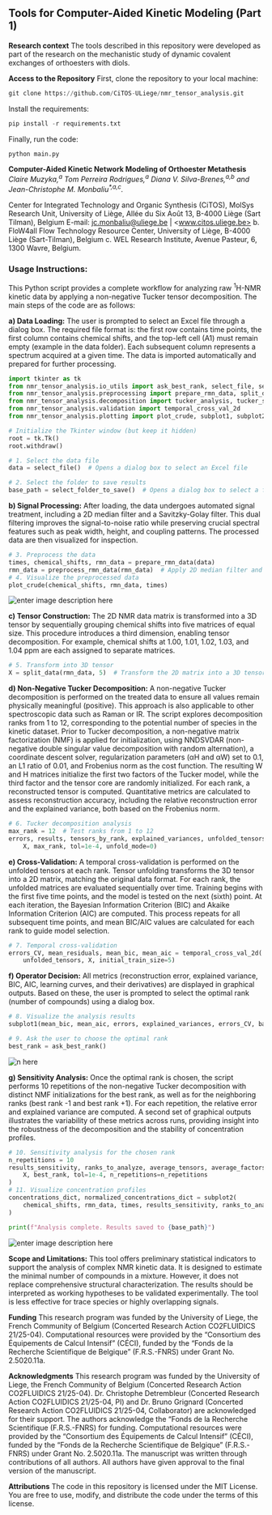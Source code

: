 **Tools for Computer-Aided Kinetic Modeling (Part 1)**
---
**Research context**
The tools described in this repository were developed as part of the research on the mechanistic study of dynamic covalent exchanges of orthoesters with diols.

**Access to the Repository**
First, clone the repository to your local machine:
```python
git clone https://github.com/CiTOS-ULiege/nmr_tensor_analysis.git
```
Install the requirements:
```python
pip install -r requirements.txt
```
Finally, run the code: 
```python
python main.py
```
**Computer-Aided Kinetic Network Modeling of Orthoester Metathesis**
*Claire Muzyka,<sup>a</sup> Tom Perreira Rodrigues,<sup>a</sup> Diana V. Silva-Brenes,<sup>a,b</sup> and Jean-Christophe M. Monbaliu<sup>\*,a,c</sup>.* 

Center for Integrated Technology and Organic Synthesis (CiTOS), MolSys Research Unit, University of Liège, Allée du Six Août 13, B-4000 Liège (Sart Tilman), Belgium 
E-mail: <jc.monbaliu@uliege.be> | <www.citos.uliege.be>
b. FloW4all Flow Technology Resource Center, University of Liège, B-4000 Liège (Sart-Tilman), Belgium
c. WEL Research Institute, Avenue Pasteur, 6, 1300 Wavre, Belgium.

### Usage Instructions:

This Python script provides a complete workflow for analyzing raw <sup>1</sup>H-NMR kinetic data by applying a non-negative Tucker tensor decomposition. The main steps of the code are as follows:

**a) Data Loading:** The user is prompted to select an Excel file through a dialog box. The required file format is: the first row contains time points, the first column contains chemical shifts, and the top-left cell (A1) must remain empty (example in the data folder). Each subsequent column represents a spectrum acquired at a given time. The data is imported automatically and prepared for further processing.
```python
import tkinter as tk
from nmr_tensor_analysis.io_utils import ask_best_rank, select_file, select_folder_to_save
from nmr_tensor_analysis.preprocessing import prepare_rmn_data, split_data, preprocess_rmn_data
from nmr_tensor_analysis.decomposition import tucker_analysis, tucker_sensitivity_analysis
from nmr_tensor_analysis.validation import temporal_cross_val_2d 
from nmr_tensor_analysis.plotting import plot_crude, subplot1, subplot2

# Initialize the Tkinter window (but keep it hidden)
root = tk.Tk()
root.withdraw()

# 1. Select the data file
data = select_file()  # Opens a dialog box to select an Excel file

# 2. Select the folder to save results
base_path = select_folder_to_save()  # Opens a dialog box to select a folder
```
**b) Signal Processing:** After loading, the data undergoes automated signal treatment, including a 2D median filter and a Savitzky-Golay filter. This dual filtering improves the signal-to-noise ratio while preserving crucial spectral features such as peak width, height, and coupling patterns. The processed data are then visualized for inspection.
```python 
# 3. Preprocess the data
times, chemical_shifts, rmn_data = prepare_rmn_data(data)
rmn_data = preprocess_rmn_data(rmn_data)  # Apply 2D median filter and Savitzky-Golay
# 4. Visualize the preprocessed data
plot_crude(chemical_shifts, rmn_data, times)
```
![enter image description here](https://lh3.googleusercontent.com/d/1zdm9EYfw60zVS7h-6r_nmGYPpgXqUV8M)

**c) Tensor Construction:** The 2D NMR data matrix is transformed into a 3D tensor by sequentially grouping chemical shifts into five matrices of equal size. This procedure introduces a third dimension, enabling tensor decomposition. For example, chemical shifts at 1.00, 1.01, 1.02, 1.03, and 1.04 ppm are each assigned to separate matrices.
```python 
# 5. Transform into 3D tensor
X = split_data(rmn_data, 5)  # Transform the 2D matrix into a 3D tensor
```
**d) Non-Negative Tucker Decomposition:** A non-negative Tucker decomposition is performed on the treated data to ensure all values remain physically meaningful (positive). This approach is also applicable to other spectroscopic data such as Raman or IR. The script explores decomposition ranks from 1 to 12, corresponding to the potential number of species in the kinetic dataset. Prior to Tucker decomposition, a non-negative matrix factorization (NMF) is applied for initialization, using NNDSVDAR (non-negative double singular value decomposition with random alternation), a coordinate descent solver, regularization parameters (αH and αW) set to 0.1, an L1 ratio of 0.01, and Frobenius norm as the cost function. The resulting W and H matrices initialize the first two factors of the Tucker model, while the third factor and the tensor core are randomly initialized. For each rank, a reconstructed tensor is computed. Quantitative metrics are calculated to assess reconstruction accuracy, including the relative reconstruction error and the explained variance, both based on the Frobenius norm.
```python 
# 6. Tucker decomposition analysis
max_rank = 12  # Test ranks from 1 to 12
errors, results, tensors_by_rank, explained_variances, unfolded_tensors = tucker_analysis(
    X, max_rank, tol=1e-4, unfold_mode=0)
```
**e) Cross-Validation:** A temporal cross-validation is performed on the unfolded tensors at each rank. Tensor unfolding transforms the 3D tensor into a 2D matrix, matching the original data format. For each rank, the unfolded matrices are evaluated sequentially over time. Training begins with the first five time points, and the model is tested on the next (sixth) point. At each iteration, the Bayesian Information Criterion (BIC) and Akaike Information Criterion (AIC) are computed. This process repeats for all subsequent time points, and mean BIC/AIC values are calculated for each rank to guide model selection.
```python 
# 7. Temporal cross-validation
errors_CV, mean_residuals, mean_bic, mean_aic = temporal_cross_val_2d(
    unfolded_tensors, X, initial_train_size=5)
```
**f) Operator Decision:** All metrics (reconstruction error, explained variance, BIC, AIC, learning curves, and their derivatives) are displayed in graphical outputs. Based on these, the user is prompted to select the optimal rank (number of compounds) using a dialog box.
```python 
# 8. Visualize the analysis results
subplot1(mean_bic, mean_aic, errors, explained_variances, errors_CV, base_path)

# 9. Ask the user to choose the optimal rank
best_rank = ask_best_rank()
```
![n here](https://lh3.googleusercontent.com/d/1z6VsEoGmMvWYeMp7SMPrKi3glTb2662h)

**g) Sensitivity Analysis:** Once the optimal rank is chosen, the script performs 10 repetitions of the non-negative Tucker decomposition with distinct NMF initializations for the best rank, as well as for the neighboring ranks (best rank -1 and best rank +1). For each repetition, the relative error and explained variance are computed. A second set of graphical outputs illustrates the variability of these metrics across runs, providing insight into the robustness of the decomposition and the stability of concentration profiles.
```python 
# 10. Sensitivity analysis for the chosen rank
n_repetitions = 10
results_sensitivity, ranks_to_analyze, average_tensors, average_factors = tucker_sensitivity_analysis(
    X, best_rank, tol=1e-4, n_repetitions=n_repetitions
)
# 11. Visualize concentration profiles
concentrations_dict, normalized_concentrations_dict = subplot2(
    chemical_shifts, rmn_data, times, results_sensitivity, ranks_to_analyze, average_factors, base_path
)

print(f"Analysis complete. Results saved to {base_path}")
```
![enter image description here](https://lh3.googleusercontent.com/d/1jJXpFY0AgJGW0vo1rdPS7SlPcJiPCxqC)

**Scope and Limitations:** This tool offers preliminary statistical indicators to support the analysis of complex NMR kinetic data. It is designed to estimate the minimal number of compounds in a mixture. However, it does not replace comprehensive structural characterization. The results should be interpreted as working hypotheses to be validated experimentally. The tool is less effective for trace species or highly overlapping signals.

**Funding**
This research program was funded by the University of Liege, the French Community of Belgium (Concerted Research Action CO2FLUIDICS 21/25-04). Computational resources were provided by the “Consortium des Équipements de Calcul Intensif” (CÉCI), funded by the “Fonds de la Recherche Scientifique de Belgique” (F.R.S.-FNRS) under Grant No. 2.5020.11a. 

**Acknowledgments**
This research program was funded by the University of Liege, the French Community of Belgium (Concerted Research Action CO2FLUIDICS 21/25-04). Dr. Christophe Detrembleur (Concerted Research Action CO2FLUIDICS 21/25-04, PI) and Dr. Bruno Grignard (Concerted Research Action CO2FLUIDICS 21/25-04, Collaborator) are acknowledged for their support. The authors acknowledge the “Fonds de la Recherche Scientifique (F.R.S.-FNRS) for funding. Computational resources were provided by the “Consortium des Équipements de Calcul Intensif” (CÉCI), funded by the “Fonds de la Recherche Scientifique de Belgique” (F.R.S.-FNRS) under Grant No. 2.5020.11a. The manuscript was written through contributions of all authors. All authors have given approval to the final version of the manuscript.

**Attributions**
The code in this repository is licensed under the MIT License. You are free to use, modify, and distribute the code under the terms of this license.
```
